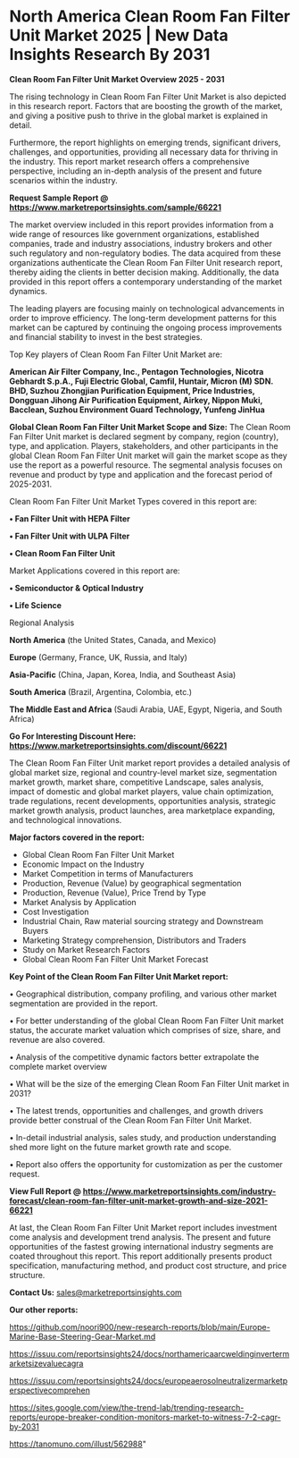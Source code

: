 # North America Clean Room Fan Filter Unit Market 2025 | New Data Insights Research By 2031

<Strong> Clean Room Fan Filter Unit Market Overview 2025 - 2031</strong>

The rising technology in Clean Room Fan Filter Unit Market is also depicted in this research report. Factors that are boosting the growth of the market, and giving a positive push to thrive in the global market is explained in detail.

Furthermore, the report highlights on emerging trends, significant drivers, challenges, and opportunities, providing all necessary data for thriving in the industry. This report market research offers a comprehensive perspective, including an in-depth analysis of the present and future scenarios within the industry.

<strong>Request Sample Report @ <a href=https://www.marketreportsinsights.com/sample/66221>https://www.marketreportsinsights.com/sample/66221</a></strong>

The market overview included in this report provides information from a wide range of resources like government organizations, established companies, trade and industry associations, industry brokers and other such regulatory and non-regulatory bodies. The data acquired from these organizations authenticate the Clean Room Fan Filter Unit research report, thereby aiding the clients in better decision making. Additionally, the data provided in this report offers a contemporary understanding of the market dynamics.

The leading players are focusing mainly on technological advancements in order to improve efficiency. The long-term development patterns for this market can be captured by continuing the ongoing process improvements and financial stability to invest in the best strategies.

Top Key players of Clean Room Fan Filter Unit Market are:

<strong>American Air Filter Company, Inc., Pentagon Technologies, Nicotra Gebhardt S.p.A., Fuji Electric Global, Camfil, Huntair, Micron (M) SDN. BHD, Suzhou Zhongjian Purification Equipment, Price Industries, Dongguan Jihong Air Purification Equipment, Airkey, Nippon Muki, Bacclean, Suzhou Environment Guard Technology, Yunfeng JinHua</strong>

<strong><b>Global Clean Room Fan Filter Unit Market Scope and Size:</b></strong>
The Clean Room Fan Filter Unit market is declared segment by company, region (country), type, and application. Players, stakeholders, and other participants in the global Clean Room Fan Filter Unit market will gain the market scope as they use the report as a powerful resource. The segmental analysis focuses on revenue and product by type and application and the forecast period of 2025-2031.

Clean Room Fan Filter Unit Market Types covered in this report are:

<strong>• Fan Filter Unit with HEPA Filter

• Fan Filter Unit with ULPA Filter

• Clean Room Fan Filter Unit</strong>

Market Applications covered in this report are:

<strong>• Semiconductor & Optical Industry

• Life Science</strong> 

Regional Analysis

<strong>North America</strong> (the United States, Canada, and Mexico)

<strong>Europe</strong> (Germany, France, UK, Russia, and Italy)

<strong>Asia-Pacific</strong> (China, Japan, Korea, India, and Southeast Asia)

<strong>South America</strong> (Brazil, Argentina, Colombia, etc.)

<strong>The Middle East and Africa</strong> (Saudi Arabia, UAE, Egypt, Nigeria, and South Africa)

<strong>Go For Interesting Discount Here: <a href=https://www.marketreportsinsights.com/discount/66221>https://www.marketreportsinsights.com/discount/66221</a></strong>

The Clean Room Fan Filter Unit market report provides a detailed analysis of global market size, regional and country-level market size, segmentation market growth, market share, competitive Landscape, sales analysis, impact of domestic and global market players, value chain optimization, trade regulations, recent developments, opportunities analysis, strategic market growth analysis, product launches, area marketplace expanding, and technological innovations.

<strong><b>Major factors covered in the report:</b></strong>
<ul>
  <li>Global Clean Room Fan Filter Unit Market </li>
  <li>Economic Impact on the Industry</li>
  <li>Market Competition in terms of Manufacturers</li>
  <li>Production, Revenue (Value) by geographical segmentation</li>
  <li>Production, Revenue (Value), Price Trend by Type</li>
  <li>Market Analysis by Application</li>
  <li>Cost Investigation</li>
  <li>Industrial Chain, Raw material sourcing strategy and Downstream Buyers</li>
  <li>Marketing Strategy comprehension, Distributors and Traders</li>
  <li>Study on Market Research Factors</li>
  <li>Global Clean Room Fan Filter Unit Market Forecast</li>
</ul>

<strong><b>Key Point of the Clean Room Fan Filter Unit Market report:</b></strong>

• Geographical distribution, company profiling, and various other market segmentation are provided in the report.

• For better understanding of the global Clean Room Fan Filter Unit market status, the accurate market valuation which comprises of size, share, and revenue are also covered.

• Analysis of the competitive dynamic factors better extrapolate the complete market overview

• What will be the size of the emerging Clean Room Fan Filter Unit market in 2031?

• The latest trends, opportunities and challenges, and growth drivers provide better construal of the Clean Room Fan Filter Unit Market.

• In-detail industrial analysis, sales study, and production understanding shed more light on the future market growth rate and scope.

• Report also offers the opportunity for customization as per the customer request.

<strong><b>View Full Report @ <a href=https://www.marketreportsinsights.com/industry-forecast/clean-room-fan-filter-unit-market-growth-and-size-2021-66221>https://www.marketreportsinsights.com/industry-forecast/clean-room-fan-filter-unit-market-growth-and-size-2021-66221</a></b></strong>


At last, the Clean Room Fan Filter Unit Market report includes investment come analysis and development trend analysis. The present and future opportunities of the fastest growing international industry segments are coated throughout this report. This report additionally presents product specification, manufacturing method, and product cost structure, and price structure.

<strong>Contact Us:</strong>
sales@marketreportsinsights.com

<strong>Our other reports:</strong>

<a href=https://github.com/noori900/new-research-reports/blob/main/Europe-Marine-Base-Steering-Gear-Market.md>https://github.com/noori900/new-research-reports/blob/main/Europe-Marine-Base-Steering-Gear-Market.md</a>

<a href=https://issuu.com/reportsinsights24/docs/northamericaarcweldinginvertermarketsizevaluecagra>https://issuu.com/reportsinsights24/docs/northamericaarcweldinginvertermarketsizevaluecagra</a>

<a href=https://issuu.com/reportsinsights24/docs/europeaerosolneutralizermarketperspectivecomprehen>https://issuu.com/reportsinsights24/docs/europeaerosolneutralizermarketperspectivecomprehen</a>

<a href=https://sites.google.com/view/the-trend-lab/trending-research-reports/europe-breaker-condition-monitors-market-to-witness-7-2-cagr-by-2031>https://sites.google.com/view/the-trend-lab/trending-research-reports/europe-breaker-condition-monitors-market-to-witness-7-2-cagr-by-2031</a>

<a href=https://tanomuno.com/illust/562988>https://tanomuno.com/illust/562988</a>"

